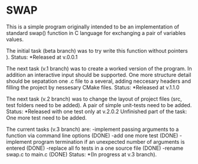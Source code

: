 # SWAP
This is a simple program originally intended to be an implementation of standard swap() function in C language for exchanging a pair of variables values​​.

The initial task (beta branch) was to try write this function without pointers ).
Status: *Released at v.0.0.1

The next task (v.1 branch) was to create a worked version of the program.
In addition an interactive input should be supported.
One more structure detail should be sepatation one .c file to a several, adding neccesary headers and filling the project by nessesary CMake files.
Status: *Released at v.1.1.0

The next task (v.2 branch) was to change the layout of project files (src, test folders need to be added). A pair of simple unit-tests need to be added.
Status: *Released with one test only at v.2.0.2
Unfinished part of the task: One more test need to be added.

The current tasks (v.3 branch) are:
-implement passing arguments to a function via command line options (DONE)
-add one more test (DONE)
-implement program termination if an unexpected number of arguments is entered (DONE)
-replace all fo tests in a one source file (DONE)
-rename swap.c to main.c (DONE)
Status: *(In progress at v.3 branch).

